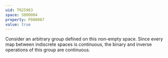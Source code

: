 ```yaml
---
uid: T025963
space: S000004
property: P000087
value: true
---
```


Consider an arbitrary group defined on this non-empty space.
Since every map between indiscrete spaces is continuous, the
binary and inverse operations of this group are continuous.
